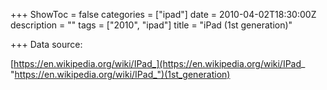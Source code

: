 +++
ShowToc = false
categories = ["ipad"]
date = 2010-04-02T18:30:00Z
description = ""
tags = ["2010", "ipad"]
title = "iPad (1st generation)"

+++
Data source:

[https://en.wikipedia.org/wiki/IPad_](https://en.wikipedia.org/wiki/IPad_ "https://en.wikipedia.org/wiki/IPad_")(1st_generation)
